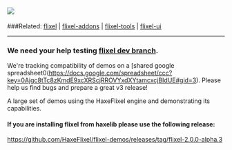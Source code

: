 ![](http://www.haxeflixel.com/sites/haxeflixel.com/files/flixel-demos.png)
=======
###Related:   [flixel](https://github.com/HaxeFlixel/flixel) | [flixel-addons](https://github.com/HaxeFlixel/flixel-addons) | [flixel-tools](https://github.com/HaxeFlixel/flixel-tools) | [flixel-ui](https://github.com/HaxeFlixel/flixel-ui)
______________________________________________________

### We need your help testing [flixel dev branch](https://github.com/HaxeFlixel/flixel).

We're tracking compatibility of demos on a [shared google spreadsheet0(https://docs.google.com/spreadsheet/ccc?key=0Ajgc8tTc8zKmdE9xcXRScjRROVYxdXYtamcxcjBIdUE#gid=3). Please help us find bugs and prepare a great v3 release!

A large set of demos using the HaxeFlixel engine and demonstrating its capabilities.

#### If you are installing flixel from haxelib please use the following release:

https://github.com/HaxeFlixel/flixel-demos/releases/tag/flixel-2.0.0-alpha.3
